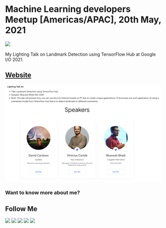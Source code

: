 # Machine Learning developers Meetup [Americas/APAC], 20th May, 2021

[![](https://img.shields.io/badge/Bhavesh-Bhatt-blue)](https://bhattbhavesh91.github.io/)

My Lighting Talk on Landmark Detection using TensorFlow Hub at Google I/O 2021.

## [Website](https://gdg.community.dev/events/details/google-io-community-lounge-meetups-presents-machine-learning-developers-meetup-americasapac)

![](https://raw.githubusercontent.com/bhattbhavesh91/bhattbhavesh91.github.io/master/assets/images/GoogleIO_Poster.PNG)


### Want to know more about me?
## Follow Me
<a href="https://twitter.com/_bhaveshbhatt" target="_blank"><img class="ai-subscribed-social-icon" src="https://bhattbhavesh91.github.io/assets/images/tw.png" width="30"></a>
<a href="https://www.youtube.com/bhaveshbhatt8791/" target="_blank"><img class="ai-subscribed-social-icon" src="https://bhattbhavesh91.github.io/assets/images/ytb.png" width="30"></a>
<a href="https://www.youtube.com/PythonTricks/" target="_blank"><img class="ai-subscribed-social-icon" src="https://bhattbhavesh91.github.io/assets/images/python_logo.png" width="30"></a>
<a href="https://github.com/bhattbhavesh91" target="_blank"><img class="ai-subscribed-social-icon" src="https://bhattbhavesh91.github.io/assets/images/gthb.png" width="30"></a>
<a href="https://www.linkedin.com/in/bhattbhavesh91/" target="_blank"><img class="ai-subscribed-social-icon" src="https://bhattbhavesh91.github.io/assets/images/lnkdn.png" width="30"></a>
